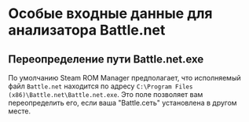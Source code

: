 # Особые входные данные для анализатора Battle.net

## Переопределение пути Battle.net.exe

По умолчанию Steam ROM Manager предполагает, что исполняемый файл `Battle.net` находится по адресу `C:\Program Files (x86)\Battle.net\Battle.net.exe`. Это поле позволяет вам переопределить его, если ваша "Battle.сеть" установлена в другом месте.
